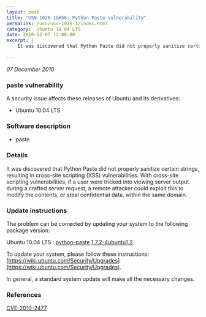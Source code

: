 ```yaml
---
layout: post
title: "USN-1026-1&#58; Python Paste vulnerability"
permalink: /usn/usn-1026-1/index.html
category:  Ubuntu 10.04 LTS
date: 2010-12-07 12:00:00
excerpt: |
    It was discovered that Python Paste did not properly sanitize certain strings, resulting in cross-site scripting (XSS) vulnerabilities. With cross-site scripting vulnerabilities, if a user were tricked into viewing server output during a crafted server request, a remote attacker could exploit this to modify the contents, or steal confidential data, within the same domain. 
    
--- 
```

 
 

*07 December 2010*

### paste vulnerability

A security issue affects these releases of Ubuntu and its derivatives:

* Ubuntu 10.04 LTS

### Software description

* paste 

### Details

It was discovered that Python Paste did not properly sanitize certain strings, resulting in cross-site scripting (XSS) vulnerabilities. With cross-site scripting vulnerabilities, if a user were tricked into viewing server output during a crafted server request, a remote attacker could exploit this to modify the contents, or steal confidential data, within the same domain. 

### Update instructions

The problem can be corrected by updating your system to the following package version:

Ubuntu 10.04 LTS
 : [python-paste](https://launchpad.net/ubuntu/+source/paste) <span> [1.7.2-4ubuntu1.2](https://launchpad.net/ubuntu/+source/paste/1.7.2-4ubuntu1.2) </span> 

To update your system, please follow these instructions: [https://wiki.ubuntu.com/Security/Upgrades](https://wiki.ubuntu.com/Security/Upgrades).

In general, a standard system update will make all the necessary changes. 

### References

 
 [CVE-2010-2477](http://people.ubuntu.com/~ubuntu-security/cve/CVE-2010-2477)
 

